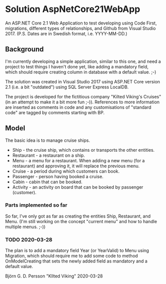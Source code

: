# Solution AspNetCore21WebApp
An ASP.NET Core 2.1 Web Application to test developing using Code First, migrations, different types of relationships, and Github from Visual Studio 2017. (P.S. Dates are in Swedish format, i.e. YYYY-MM-DD.)

## Background
I'm currently developing a simple application, similar to this one, and need a project to test things I haven't done yet, like adding a mandatory field, which should require creating column in database with a default value. ;-)

The solution was created in Visual Studio 2017 using ASP.NET Core version 2.1 (i.e. a bit "outdated") using SQL Server Express LocalDB.

The project is developed for the fictitious company "Kilted Viking's Cruises" (in an attempt to make it a bit more fun ;-)). References to more information are inserted as comments in code and any customisations of "standard code" are tagged by comments starting with BP.

## Model
The basic idea is to manage cruise ships.
* Ship - the cruise ship, which contains or transports the other entities.
* Restaurant - a restaurant on a ship.
* Menu - a menu for a restaurant. When adding a new menu (for a restaurant) and approving it, it will replace the previous menu.
* Cruise - a period during which customers can book.
* Passenger - person having booked a cruise.
* Cabin - cabin that can be booked.
* Activity - an activity on board that can be booked by passenger (customer).

### Parts implemented so far
So far, I've only got as far as creating the entities Ship, Restaurant, and Menu. (I'm still working on the concept "current menu" and how to handle multiple menus. ;-))

### TODO 2020-03-28
The plan is to add a mandatory field Year (or YearValid) to Menu using Migration, which should require me to add some code to method OnModelCreating that sets the newly added field as mandatory and a default value.

Björn G. D. Persson
"KIlted Viking"
2020-03-28
